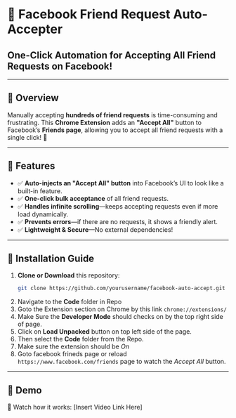 # 🚀 Facebook Friend Request Auto-Accepter

## One-Click Automation for Accepting All Friend Requests on Facebook!

---

## 📌 Overview
Manually accepting **hundreds of friend requests** is time-consuming and frustrating. This **Chrome Extension** adds an **"Accept All"** button to Facebook’s **Friends page**, allowing you to accept all friend requests with a single click! 🎯

---

## 🔧 Features
- ✅ **Auto-injects an "Accept All" button** into Facebook’s UI to look like a built-in feature.  
- ✅ **One-click bulk acceptance** of all friend requests.  
- ✅ **Handles infinite scrolling**—keeps accepting requests even if more load dynamically.  
- ✅ **Prevents errors**—if there are no requests, it shows a friendly alert.  
- ✅ **Lightweight & Secure**—No external dependencies!  

---

## 📌 Installation Guide
1. **Clone or Download** this repository:
   ```bash
   git clone https://github.com/yourusername/facebook-auto-accept.git
   ```
2. Navigate to the **Code** folder in Repo
3. Goto the Extension section on Chrome by this link ```chrome://extensions/```
4. Make Sure the **Developer Mode** should checks on by the top right side of page.
5. Click on **Load Unpacked** button on top left side of the page.
6. Then select the **Code** folder from the Repo.
7. Make sure the extension should be *On*
8. Goto facebook frineds page or reload ```https://www.facebook.com/friends``` page to watch the *Accept All* button.
   
---
## 🎥 Demo
🚀 Watch how it works: [Insert Video Link Here]
